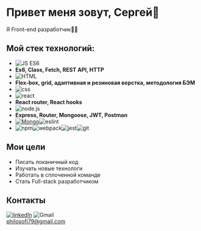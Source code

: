 # Привет меня зовут, Сергей👋
Я Front-end разработчик👨‍💻
## Мой стек технологий:
* ![JS ES6](	https://img.shields.io/badge/JavaScript-323330?style=for-the-badge&logo=javascript&logoColor=F7DF1E)
* **Es6, Class, Fetch, REST API, HTTP**
* ![HTML](https://img.shields.io/badge/HTML5-E34F26?style=for-the-badge&logo=html5&logoColor=white)
* **Flex-box, grid, адаптивная и резиновая верстка, методология БЭМ**
* ![css](https://img.shields.io/badge/CSS3-1572B6?style=for-the-badge&logo=css3&logoColor=white) 
* ![react](	https://img.shields.io/badge/React-20232A?style=for-the-badge&logo=react&logoColor=61DAFB)
* **React router, React hooks**
* ![node.js](https://img.shields.io/badge/Node.js-339933?style=for-the-badge&logo=nodedotjs&logoColor=white)
* **Express, Router, Mongoose, JWT, Postman**
* [![Mongo](https://img.shields.io/badge/MongoDB-4EA94B?style=for-the-badge&logo=mongodb&logoColor=white)](https://www.mongodb.com/)![eslint](https://img.shields.io/badge/eslint-3A33D1?style=for-the-badge&logo=eslint&logoColor=white)
* ![npm](https://img.shields.io/badge/npm-CB3837?style=for-the-badge&logo=npm&logoColor=white)![webpack](https://img.shields.io/badge/Webpack-8DD6F9?style=for-the-badge&logo=Webpack&logoColor=white)![jest](https://img.shields.io/badge/Jest-C21325?style=for-the-badge&logo=jest&logoColor=white)![git](https://img.shields.io/badge/GIT-E44C30?style=for-the-badge&logo=git&logoColor=white)
## Мои цели
* Писать локаничный код
* Изучать новые технологи
* Работать в сплоченной команде
* Стать Full-stack разработчиком
## Контакты 
[![linkedIn](https://img.shields.io/badge/LinkedIn-0077B5?style=for-the-badge&logo=linkedin&logoColor=white)](https://www.linkedin.com/in/%D1%81%D0%B5%D1%80%D0%B3%D0%B5%D0%B9-%D0%BB%D0%BE%D0%B7%D1%8E%D0%BA-58514b199/)
 ![Gmail](https://img.shields.io/badge/Gmail-D14836?style=for-the-badge&logo=gmail&logoColor=white) </br>
philosofi79@gmail.com
